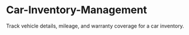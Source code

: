 # Car-Inventory-Management
Track vehicle details, mileage, and warranty coverage for a car inventory.
